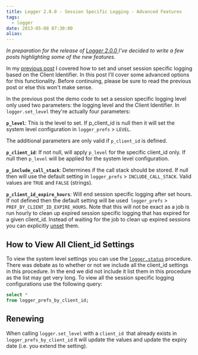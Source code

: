 ```yaml
---
title: Logger 2.0.0 - Session Specific Logging - Advanced Features
tags:
  - logger
date: 2013-05-08 07:30:00
alias:
---
```


_In preparation for the release of [Logger 2.0.0 ](https://github.com/tmuth/Logger---A-PL-SQL-Logging-Utility) I've decided to write a few posts highlighting some of the new features._

In my [previous post](http://www.talkapex.com/2013/05/logger-200-enable-session-specific.html) I covered how to set and unset session specific logging based on the Client Identifier. In this post I'll cover some advanced options for this functionality. Before continuing, please be sure to read the previous post or else this won't make sense.

In the previous post the demo code to set a session specific logging level only used two parameters: the logging level and the Client Identifier. In `logger.set_level` they're actually four parameters:

**`p_level`**: This is the level to set. If p_client_id is null then it will set the system level configuration in `logger_prefs` > `LEVEL`.

The additional parameters are only valid if `p_client_id` is defined.

**`p_client_id`**: If not null, will apply `p_level` for the specific client_id only. If null then `p_level` will be applied for the system level configuration.

**`p_include_call_stack`**: Determines if the call stack should be stored. If null then will use the default setting in `logger_prefs` > `INCLUDE_CALL_STACK`. Valid values are `TRUE` and `FALSE` (strings).

**`p_client_id_expire_hours`**: Will end session specific logging after set hours. If not defined then the default setting will be used` logger_prefs` > `PREF_BY_CLIENT_ID_EXPIRE_HOURS`. Note that this will not be exact as a job is run hourly to clean up expired session specific logging that has expired for a given client_id. Instead of waiting for the job to clean up expired sessions you can explicitly [unset](https://github.com/tmuth/Logger---A-PL-SQL-Logging-Utility#unset-client-specific-logging) them.

## How to View All Client_id Settings

To view the system level settings you can use the [`logger.status`](https://github.com/tmuth/Logger---A-PL-SQL-Logging-Utility#status) procedure. There was debate as to whether or not we include all the client_id settings in this procedure. In the end we did not include it list them in this procedure as the list may get very long. To view all the session specific logging configurations use the following query:

```sql
select *
from logger_prefs_by_client_id;
```

## Renewing

When calling `logger.set_level` with a `client_id `that already exists in `logger_prefs_by_client_id` it will update the values and update the expiry date (i.e. you extend the setting).
